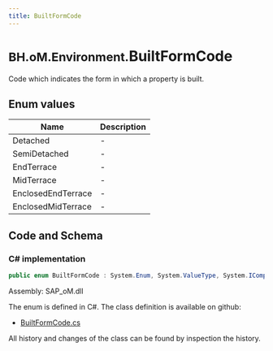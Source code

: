 ```yaml
---
title: BuiltFormCode
---
```


# <small>BH.oM.Environment.</small>**BuiltFormCode**

Code which indicates the form in which a property is built.

## Enum values

| Name            | Description                                                    |
|-----------------|----------------------------------------------------------------|
| Detached |  -  |
| SemiDetached |  -  |
| EndTerrace |  -  |
| MidTerrace |  -  |
| EnclosedEndTerrace |  -  |
| EnclosedMidTerrace |  -  |


## Code and Schema

### C# implementation

``` C# title="C#"
public enum BuiltFormCode : System.Enum, System.ValueType, System.IComparable, System.ISpanFormattable, System.IFormattable, System.IConvertible
```

Assembly: SAP_oM.dll

The enum is defined in C#. The class definition is available on github:

- [BuiltFormCode.cs](https://github.com/BHoM/SAP_Toolkit/blob/develop/SAP_oM/Enums\BuiltFormCode.cs)

All history and changes of the class can be found by inspection the history.
